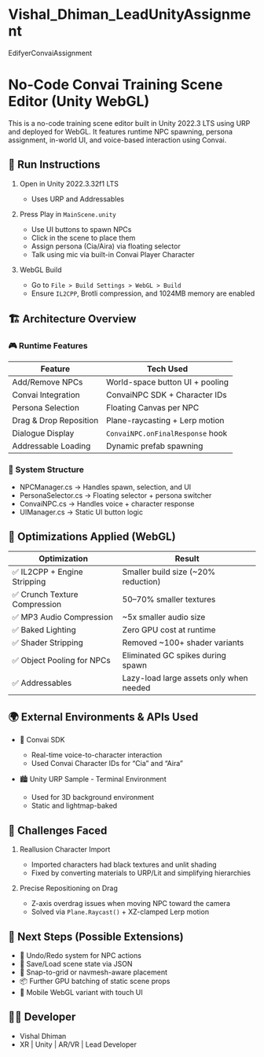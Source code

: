 ﻿# Vishal_Dhiman_LeadUnityAssignment
 EdifyerConvaiAssignment

 # No-Code Convai Training Scene Editor (Unity WebGL)

This is a no-code training scene editor built in Unity 2022.3 LTS using URP and deployed for WebGL. It features runtime NPC spawning, persona assignment, in-world UI, and voice-based interaction using Convai.

## 🚀 Run Instructions

1. Open in Unity 2022.3.32f1 LTS
   - Uses URP and Addressables
2. Press Play in `MainScene.unity`
   - Use UI buttons to spawn NPCs
   - Click in the scene to place them
   - Assign persona (Cia/Aira) via floating selector
   - Talk using mic via built-in Convai Player Character

3. WebGL Build
   - Go to `File > Build Settings > WebGL > Build`
   - Ensure `IL2CPP`, Brotli compression, and 1024MB memory are enabled

## 🏗️ Architecture Overview

### 🎮 Runtime Features

| Feature                  | Tech Used                       |
|--------------------------|----------------------------------|
| Add/Remove NPCs          | World-space button UI + pooling |
| Convai Integration       | ConvaiNPC SDK + Character IDs   |
| Persona Selection        | Floating Canvas per NPC         |
| Drag & Drop Reposition   | Plane-raycasting + Lerp motion  |
| Dialogue Display         | `ConvaiNPC.onFinalResponse` hook|
| Addressable Loading      | Dynamic prefab spawning          |

### 🧠 System Structure

- NPCManager.cs         → Handles spawn, selection, and UI
- PersonaSelector.cs    → Floating selector + persona switcher
- ConvaiNPC.cs          → Handles voice + character response
- UIManager.cs          → Static UI button logic

## 🧪 Optimizations Applied (WebGL)

| Optimization                    | Result                               |
|----------------------------------|----------------------------------------|
| ✅ IL2CPP + Engine Stripping    | Smaller build size (~20% reduction)    |
| ✅ Crunch Texture Compression   | 50–70% smaller textures                |
| ✅ MP3 Audio Compression        | ~5x smaller audio size                 |
| ✅ Baked Lighting               | Zero GPU cost at runtime               |
| ✅ Shader Stripping             | Removed ~100+ shader variants          |
| ✅ Object Pooling for NPCs      | Eliminated GC spikes during spawn      |
| ✅ Addressables                 | Lazy-load large assets only when needed|

## 🌍 External Environments & APIs Used

- 🧠 Convai SDK
  - Real-time voice-to-character interaction
  - Used Convai Character IDs for “Cia” and “Aira”

- 🏙️ Unity URP Sample - Terminal Environment
  - Used for 3D background environment
  - Static and lightmap-baked

## 🧱 Challenges Faced

1. Reallusion Character Import
   - Imported characters had black textures and unlit shading
   - Fixed by converting materials to URP/Lit and simplifying hierarchies

2. Precise Repositioning on Drag
   - Z-axis overdrag issues when moving NPC toward the camera
   - Solved via `Plane.Raycast()` + XZ-clamped Lerp motion

## 🔮 Next Steps (Possible Extensions)

- 🔁 Undo/Redo system for NPC actions
- 💾 Save/Load scene state via JSON
- 🧩 Snap-to-grid or navmesh-aware placement
- 📦 Further GPU batching of static scene props
- 📱 Mobile WebGL variant with touch UI

## 🧑‍💻 Developer

- Vishal Dhiman
- XR | Unity | AR/VR | Lead Developer

